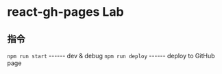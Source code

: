# react-gh-pages Lab

## 指令
`npm run start` ------ dev & debug
`npm run deploy` ------ deploy to GitHub page

